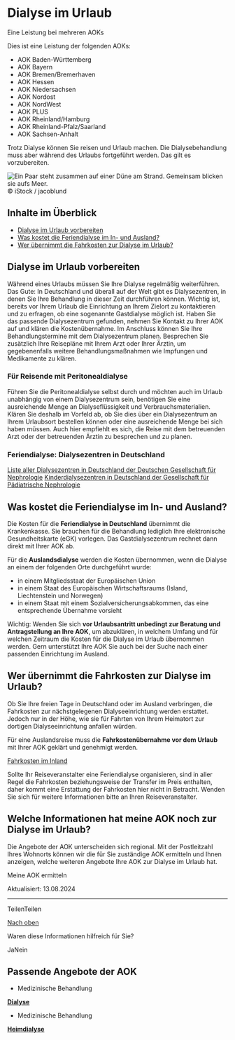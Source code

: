 # Dialyse im Urlaub

Eine Leistung bei mehreren AOKs

Dies ist eine Leistung der folgenden AOKs:

- AOK Baden-Württemberg
- AOK Bayern
- AOK Bremen/Bremerhaven
- AOK Hessen
- AOK Niedersachsen
- AOK Nordost
- AOK NordWest
- AOK PLUS
- AOK Rheinland/Hamburg
- AOK Rheinland-Pfalz/Saarland
- AOK Sachsen-Anhalt

Trotz Dialyse können Sie reisen und Urlaub machen. Die Dialysebehandlung muss aber während des Urlaubs fortgeführt werden. Das gilt es vorzubereiten.

![Ein Paar steht zusammen auf einer Düne am Strand. Gemeinsam blicken sie aufs Meer.](https://www.aok.de/pk/magazin/cms/fileadmin/_processed_/9/9/csm_dialyse-urlaub_893bc84edf.jpg.webp)© iStock / jacoblund

## Inhalte im Überblick

- [Dialyse im Urlaub vorbereiten](https://www.aok.de/pk/leistungen/medizinische-behandlung/dialyse-im-urlaub/#c1590654658)
- [Was kostet die Feriendialyse im In- und Ausland?](https://www.aok.de/pk/leistungen/medizinische-behandlung/dialyse-im-urlaub/#c1590654660)
- [Wer übernimmt die Fahrkosten zur Dialyse im Urlaub?](https://www.aok.de/pk/leistungen/medizinische-behandlung/dialyse-im-urlaub/#c1590660850)

## Dialyse im Urlaub vorbereiten

Während eines Urlaubs müssen Sie Ihre Dialyse regelmäßig weiterführen. Das Gute: In Deutschland und überall auf der Welt gibt es Dialysezentren, in denen Sie Ihre Behandlung in dieser Zeit durchführen können. Wichtig ist, bereits vor Ihrem Urlaub die Einrichtung an Ihrem Zielort zu kontaktieren und zu erfragen, ob eine sogenannte Gastdialyse möglich ist. Haben Sie das passende Dialysezentrum gefunden, nehmen Sie Kontakt zu Ihrer AOK auf und klären die Kostenübernahme. Im Anschluss können Sie Ihre Behandlungstermine mit dem Dialysezentrum planen. Besprechen Sie zusätzlich Ihre Reisepläne mit Ihrem Arzt oder Ihrer Ärztin, um gegebenenfalls weitere Behandlungsmaßnahmen wie Impfungen und Medikamente zu klären.

### Für Reisende mit Peritonealdialyse

Führen Sie die Peritonealdialyse selbst durch und möchten auch im Urlaub unabhängig von einem Dialysezentrum sein, benötigen Sie eine ausreichende Menge an Dialyseflüssigkeit und Verbrauchsmaterialien. Klären Sie deshalb im Vorfeld ab, ob Sie dies über ein Dialysezentrum an Ihrem Urlaubsort bestellen können oder eine ausreichende Menge bei sich haben müssen. Auch hier empfiehlt es sich, die Reise mit dem betreuenden Arzt oder der betreuenden Ärztin zu besprechen und zu planen.

### Feriendialyse: Dialysezentren in Deutschland

[Liste aller Dialysezentren in Deutschland der Deutschen Gesellschaft für Nephrologie](https://www.dgfn.eu/files/content/bekanntmachungen/2022/03/20220315_dgfn_dialysezentren.pdf) [Kinderdialysezentren in Deutschland der Gesellschaft für Pädiatrische Nephrologie](https://gpn.de/service/dialysezentren)

## Was kostet die Feriendialyse im In- und Ausland?

Die Kosten für die **Feriendialyse in Deutschland** übernimmt die Krankenkasse. Sie brauchen für die Behandlung lediglich Ihre elektronische Gesundheitskarte (eGK) vorlegen. Das Gastdialysezentrum rechnet dann direkt mit Ihrer AOK ab.

Für die **Auslandsdialyse** werden die Kosten übernommen, wenn die Dialyse an einem der folgenden Orte durchgeführt wurde:

- in einem Mitgliedsstaat der Europäischen Union
- in einem Staat des Europäischen Wirtschaftsraums (Island, Liechtenstein und Norwegen)
- in einem Staat mit einem Sozialversicherungsabkommen, das eine entsprechende Übernahme vorsieht

Wichtig: Wenden Sie sich **vor Urlaubsantritt unbedingt zur Beratung und Antragstellung an Ihre AOK**, um abzuklären, in welchem Umfang und für welchen Zeitraum die Kosten für die Dialyse im Urlaub übernommen werden. Gern unterstützt Ihre AOK Sie auch bei der Suche nach einer passenden Einrichtung im Ausland.

## Wer übernimmt die Fahrkosten zur Dialyse im Urlaub?

Ob Sie Ihre freien Tage in Deutschland oder im Ausland verbringen, die Fahrkosten zur nächstgelegenen Dialyseeinrichtung werden erstattet. Jedoch nur in der Höhe, wie sie für Fahrten von Ihrem Heimatort zur dortigen Dialyseeinrichtung anfallen würden.

Für eine Auslandsreise muss die **Fahrkostenübernahme vor dem Urlaub** mit Ihrer AOK geklärt und genehmigt werden.

[Fahrkosten im Inland](https://www.aok.de/pk/leistungen/medizinische-behandlung/fahrkosten/)

Sollte Ihr Reiseveranstalter eine Feriendialyse organisieren, sind in aller Regel die Fahrkosten beziehungsweise der Transfer im Preis enthalten, daher kommt eine Erstattung der Fahrkosten hier nicht in Betracht. Wenden Sie sich für weitere Informationen bitte an Ihren Reiseveranstalter.

## Welche Informationen hat meine AOK noch zur Dialyse im Urlaub?

Die Angebote der AOK unterscheiden sich regional. Mit der Postleitzahl Ihres Wohnorts können wir die für Sie zuständige AOK ermitteln und Ihnen anzeigen, welche weiteren Angebote Ihre AOK zur Dialyse im Urlaub hat.

Meine AOK ermitteln

Aktualisiert: 13.08.2024

* * *

TeilenTeilen

[Nach oben](https://www.aok.de/pk/leistungen/medizinische-behandlung/dialyse-im-urlaub/#main-content)

Waren diese Informationen hilfreich für Sie?

JaNein

## Passende Angebote der AOK

- Medizinische Behandlung

[**Dialyse**](https://www.aok.de/pk/leistungen/medizinische-behandlung/dialyse/)

- Medizinische Behandlung

[**Heimdialyse**](https://www.aok.de/pk/leistungen/medizinische-behandlung/heimdialyse/)